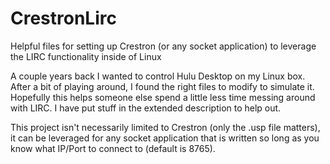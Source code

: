 CrestronLirc
============

Helpful files for setting up Crestron (or any socket application) to leverage the LIRC functionality inside of Linux

A couple years back I wanted to control Hulu Desktop on my Linux box. After a bit of playing around, I found the right files to modify to simulate it. Hopefully this helps someone else spend a little less time messing around with LIRC. I have put stuff in the extended description to help out.

This project isn't necessarily limited to Crestron (only the .usp file matters), it can be leveraged for any socket application that is written so long as you know what IP/Port to connect to (default is 8765).

